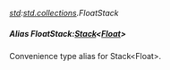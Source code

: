 _[std](../../modules/std/std-module.md):[std.collections](../../modules/std/std-collections.md).FloatStack_
##### Alias FloatStack:[Stack](../../modules/std/std-collections-stack.md)<[Float](../../modules/wonkey/wonkey-types-float.md)>
Convenience type alias for Stack\<Float\>.
